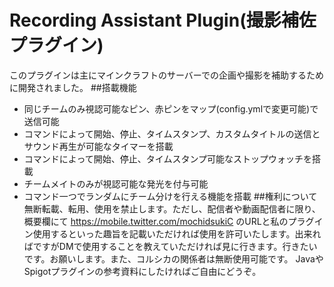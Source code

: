 # Recording Assistant Plugin(撮影補佐プラグイン)
このプラグインは主にマインクラフトのサーバーでの企画や撮影を補助するために開発されました。
##搭載機能
- 同じチームのみ視認可能なピン、赤ピンをマップ(config.ymlで変更可能)で送信可能
- コマンドによって開始、停止、タイムスタンプ、カスタムタイトルの送信とサウンド再生が可能なタイマーを搭載
- コマンドによって開始、停止、タイムスタンプ可能なストップウォッチを搭載
- チームメイトのみが視認可能な発光を付与可能
- コマンド一つでランダムにチーム分けを行える機能を搭載
##権利について
無断転載、転用、使用を禁止します。ただし、配信者や動画配信者に限り、概要欄にて https://mobile.twitter.com/mochidsukiC のURLと私のプラグイン使用するといった趣旨を記載いただければ使用を許可いたします。出来ればですがDMで使用することを教えていただければ見に行きます。行きたいです。お願いします。また、コルシカの関係者は無断使用可能です。 
JavaやSpigotプラグインの参考資料にしたければご自由にどうぞ。
